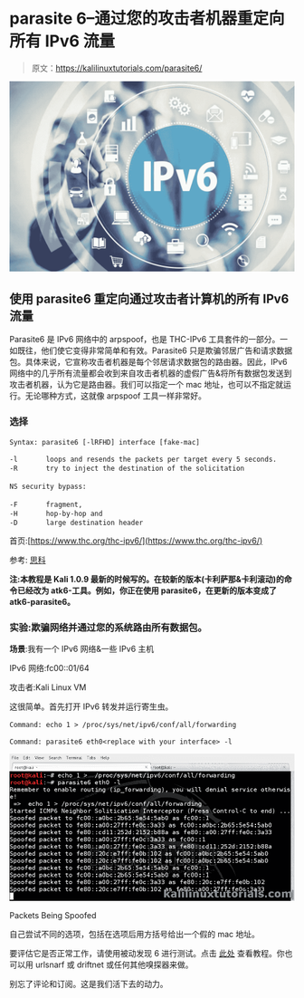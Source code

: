 # parasite 6–通过您的攻击者机器重定向所有 IPv6 流量

> 原文：<https://kalilinuxtutorials.com/parasite6/>

[![IPv6](img/390c37ec25e8f5bb596fbc6b714f37a5.png "IPv6")](https://blogger.googleusercontent.com/img/b/R29vZ2xl/AVvXsEiX70_HL20XKxOsF9uKJ7XdGgGFRBlyN7LhawWtMPjEWMeuuyb0ZcohTXpK6ZBcdTFljScW61Gsvo84yjmay46RCCpuSz1YkN3DcY7YtfRFOiYeKCAxl15OJa9aPytWzgRgD2tfjL7vRulicXUhRUsU8Zc2C7zcMsIimOSpKCFiscfITbWF8UdUJdQe/s16000/ipv6newip-100740801-large.webp)

## 使用 parasite6 重定向通过攻击者计算机的所有 IPv6 流量

Parasite6 是 IPv6 网络中的 arpspoof，也是 THC-IPv6 工具套件的一部分。一如既往，他们使它变得非常简单和有效。Parasite6 只是欺骗邻居广告和请求数据包。具体来说，它宣称攻击者机器是每个邻居请求数据包的路由器。因此，IPv6 网络中的几乎所有流量都会收到来自攻击者机器的虚假广告&将所有数据包发送到攻击者机器，认为它是路由器。我们可以指定一个 mac 地址，也可以不指定就运行。无论哪种方式，这就像 arpspoof 工具一样非常好。

### 选择

```
Syntax: parasite6 [-lRFHD] interface [fake-mac]
```

```
-l       loops and resends the packets per target every 5 seconds.
-R       try to inject the destination of the solicitation

NS security bypass:

-F       fragment, 
-H       hop-by-hop and 
-D       large destination header
```

首页:[https://www.thc.org/thc-ipv6/](https://www.thc.org/thc-ipv6/)

参考: [思科](http://www.cisco.com/c/en/us/td/docs/ios-xml/ios/ipv6/configuration/15-2mt/ip6-15-2mt-book/ip6-neighb-disc.html)

**注:本教程是 Kali 1.0.9 最新的时候写的。在较新的版本(卡利萨那&卡利滚动)的命令已经改为 atk6-工具。例如，**你正在使用 parasite6，在**更新的版本变成了 atk6-parasite6。**

### 实验:欺骗网络并通过您的系统路由所有数据包。

**场景**:我有一个 IPv6 网络&一些 IPv6 主机

IPv6 网络:fc00::01/64

攻击者:Kali Linux VM

这很简单。首先打开 IPv6 转发并运行寄生虫。

```
Command: echo 1 > /proc/sys/net/ipv6/conf/all/forwarding
```

```
Command: parasite6 eth0<replace with your interface> -l
```

[![parasite6](img/e6ddd5fcebc5a8ecccd53fa8faed03d1.png)](http://kalilinuxtutorials.com/ss/parasite6/attachment/parasite6-1/#main)

Packets Being Spoofed

自己尝试不同的选项，包括在选项后用方括号给出一个假的 mac 地址。

要评估它是否正常工作，请使用被动发现 6 进行测试。点击 [此处](http://kalilinuxtutorials.com/ig/passive_discovery6/) 查看教程。你也可以用 urlsnarf 或 driftnet 或任何其他嗅探器来做。

别忘了评论和订阅。这是我们活下去的动力。